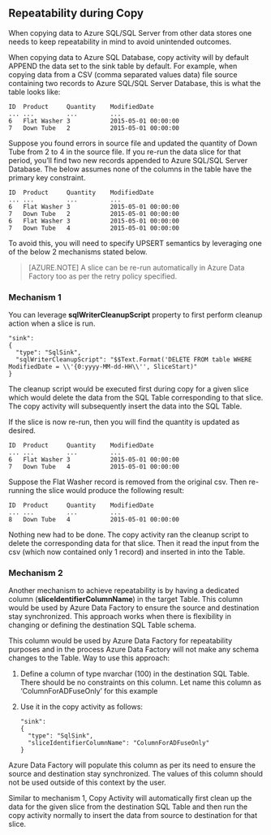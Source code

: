 ## Repeatability during Copy

When copying data to Azure SQL/SQL Server from other data stores one needs to keep repeatability in mind to avoid unintended outcomes. 

When copying data to Azure SQL Database, copy activity will by default APPEND the data set to the sink table by default. For example, when copying data from a CSV (comma separated values data) file source containing two records to Azure SQL/SQL Server Database, this is what the table looks like:
	
	ID	Product		Quantity	ModifiedDate
	...	...			...			...
	6	Flat Washer	3			2015-05-01 00:00:00
	7 	Down Tube	2			2015-05-01 00:00:00

Suppose you found errors in source file and updated the quantity of Down Tube from 2 to 4 in the source file. If you re-run the data slice for that period, you’ll find two new records appended to Azure SQL/SQL Server Database. The below assumes none of the columns in the table have the primary key constraint.
	
	ID	Product		Quantity	ModifiedDate
	...	...			...			...
	6	Flat Washer	3			2015-05-01 00:00:00
	7 	Down Tube	2			2015-05-01 00:00:00
	6	Flat Washer	3			2015-05-01 00:00:00
	7 	Down Tube	4			2015-05-01 00:00:00

To avoid this, you will need to specify UPSERT semantics by leveraging one of the below 2 mechanisms stated below.

> [AZURE.NOTE] A slice can be re-run automatically in Azure Data Factory too as per the retry policy specified.

### Mechanism 1

You can leverage **sqlWriterCleanupScript** property to first perform cleanup action when a slice is run. 

	"sink":  
	{ 
	  "type": "SqlSink", 
	  "sqlWriterCleanupScript": "$$Text.Format('DELETE FROM table WHERE ModifiedDate = \\'{0:yyyy-MM-dd-HH\\'', SliceStart)"
	}

The cleanup script would be executed first during copy for a given slice which would delete the data from the SQL Table corresponding to that slice. The copy activity will subsequently insert the data into the SQL Table. 

If the slice is now re-run, then you will find the quantity is updated as desired.
	
	ID	Product		Quantity	ModifiedDate
	...	...			...			...
	6	Flat Washer	3			2015-05-01 00:00:00
	7 	Down Tube	4			2015-05-01 00:00:00

Suppose the Flat Washer record is removed from the original csv. Then re-running the slice would produce the following result: 
	
	ID	Product		Quantity	ModifiedDate
	...	...			...			...
	8 	Down Tube	4			2015-05-01 00:00:00

Nothing new had to be done. The copy activity ran the cleanup script to delete the corresponding data for that slice. Then it read the input from the csv (which now contained only 1 record) and inserted in into the Table. 

### Mechanism 2

Another mechanism to achieve repeatability is by having a dedicated column (**sliceIdentifierColumnName**) in the target Table. This column would be used by Azure Data Factory to ensure the source and destination stay synchronized. This approach works when there is flexibility in changing or defining the destination SQL Table schema. 

This column would be used by Azure Data Factory for repeatability purposes and in the process Azure Data Factory will not make any schema changes to the Table. Way to use this approach:

1.	Define a column of type nvarchar (100) in the destination SQL Table. There should be no constraints on this column. Let name this column as ‘ColumnForADFuseOnly’ for this example
2.	Use it in the copy activity as follows:

		"sink":  
		{ 
		  "type": "SqlSink", 
		  "sliceIdentifierColumnName": "ColumnForADFuseOnly"
		}

Azure Data Factory will populate this column as per its need to ensure the source and destination stay synchronized. The values of this column should not be used outside of this context by the user. 

Similar to mechanism 1, Copy Activity will automatically first clean up the data for the given slice from the destination SQL Table and then run the copy activity normally to insert the data from source to destination for that slice. 